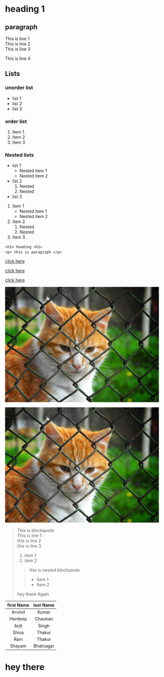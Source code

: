 <!-- this is comment -->
# heading 1 

<!-- ## heading 2

### heading3

#### heading 4

##### heading 5

###### heading 6 -->

<!-- paragraph -->
## paragraph

This is line 1  
This is line 2  
This is line 3

This is line 4

## Lists

### unorder list
- list 1
- list 2
- list 3

### order list
1. Item 1
2. Item 2
3. Item 3

### Nested lists
<!--unorder list 2 spance indentation -->
- list 1
  - Nested item 1
  - Nested item 2
- list 2
  1. Nested
  2. Nested
- list 3

<!--ordered list 3 space indentation -->
1. Item 1
   - Nested item 1
   - Nested item 2
2. Item 2
   1. Nested
   2. Nested
3. Item 3

`<h1> heading <h1>`  
`<p> this is paragraph </p>`
<!-- links -->
[click here](https://codeprog.com "this is tool tip text")

[click here](https://google.com "this is google website")

[click here](https://nodejs.org "this is node js official")

<!-- add image -->
![cat image](./CAT%20WITH%20FENCES.jpg)

[![cat image](./CAT%20WITH%20FENCES.jpg "title of the image")](https://google.com)

<!-- block qoute -->
> This is blockquote  
> This is line 1  
> this is line 2  
> this is line 3
> 1. item 1
> 1. item 2
>
>> this is nested blockqoute
>>
>> - Item 1
>> - Item 2
>>
> hey there Again

<!-- table -->
|   first Name   |  last Name  |
|   :----------:   |  :----------: |
|   Arvind       |  Kumar      |
|   Herdeep      |  Chauhan    |
|   Arjit        |  Singh      |
|   Shiva        |  Thakur     |
|   Ram          |  Thakur     |
|   Shayam       |  Bhatnagar  |

# hey there

